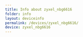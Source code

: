 ```yaml
---
title: Info about zyxel_nbg6616
folder: info
layout: deviceinfo
permalink: /devices/zyxel_nbg6616/
device: zyxel_nbg6616
---
```

